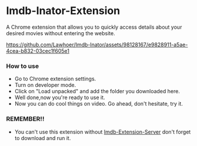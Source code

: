 # Imdb-Inator-Extension
A Chrome extension that allows you to quickly access details about your desired movies without entering the website.

https://github.com/Lawhoer/Imdb-Inator/assets/98128167/e9828911-a5ae-4cea-b832-03cec1f605e1

### How to use
- Go to Chrome extension settings.
- Turn on developer mode.
- Click on "Load unpacked" and add the folder you downloaded here.
- Well done,now you're ready to use it.
- Now you can do cool things on video. Go ahead, don't hesitate, try it.

### REMEMBER!!
- You can't use this extension without [Imdb-Extension-Server](https://github.com/Lawhoer/Imdb-Extension-Server) don't forget to download and run it.
